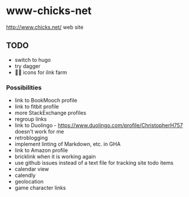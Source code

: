 # www-chicks-net

http://www.chicks.net/ web site

## TODO
* switch to hugo
* try dagger
* 👩‍🌾 icons for ilnk farm

### Possibilities
* link to BookMooch profile
* link to fitbit profile
* more StackExchange profiles
* regroup links
* link to Duolingo - https://www.duolingo.com/profile/ChristopherH757 doesn't work for me
* retroblogging
* implement linting of Markdown, etc. in GHA
* link to Amazon profile
* bricklink when it is working again
* use github issues instead of a text file for tracking site todo items
* calendar view
* calendly
* geolocation
* game character links
